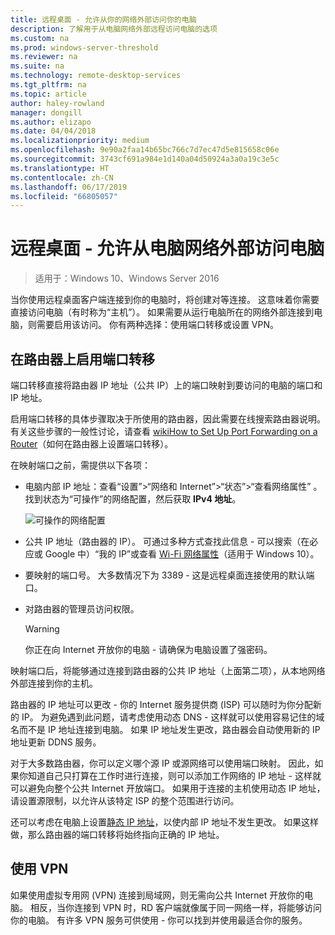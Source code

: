 ```yaml
---
title: 远程桌面 - 允许从你的网络外部访问你的电脑
description: 了解用于从电脑网络外部远程访问电脑的选项
ms.custom: na
ms.prod: windows-server-threshold
ms.reviewer: na
ms.suite: na
ms.technology: remote-desktop-services
ms.tgt_pltfrm: na
ms.topic: article
author: haley-rowland
manager: dongill
ms.author: elizapo
ms.date: 04/04/2018
ms.localizationpriority: medium
ms.openlocfilehash: 9e90a2faa14b65bc766c7d7ec47d5e815658c06e
ms.sourcegitcommit: 3743cf691a984e1d140a04d50924a3a0a19c3e5c
ms.translationtype: HT
ms.contentlocale: zh-CN
ms.lasthandoff: 06/17/2019
ms.locfileid: "66805057"
---
```

# <a name="remote-desktop---allow-access-to-your-pc-from-outside-your-pcs-network"></a>远程桌面 - 允许从电脑网络外部访问电脑

>适用于：Windows 10、Windows Server 2016

当你使用远程桌面客户端连接到你的电脑时，将创建对等连接。 这意味着你需要直接访问电脑（有时称为“主机”）。 如果需要从运行电脑所在的网络外部连接到电脑，则需要启用该访问。 你有两种选择：使用端口转移或设置 VPN。

## <a name="enable-port-forwarding-on-your-router"></a>在路由器上启用端口转移

端口转移直接将路由器 IP 地址（公共 IP）上的端口映射到要访问的电脑的端口和 IP 地址。 

启用端口转移的具体步骤取决于所使用的路由器，因此需要在线搜索路由器说明。 有关这些步骤的一般性讨论，请查看 [wikiHow to Set Up Port Forwarding on a Router](https://www.wikihow.com/Set-Up-Port-Forwarding-on-a-Router)（如何在路由器上设置端口转移）。

在映射端口之前，需提供以下各项：

- 电脑内部 IP 地址：查看“设置”>“网络和 Internet”>“状态”>“查看网络属性”  。 找到状态为“可操作”的网络配置，然后获取 **IPv4 地址**。

   ![可操作的网络配置](../media/rdclient-operational-network.png)

- 公共 IP 地址（路由器的 IP）。 可通过多种方式查找此信息 - 可以搜索（在必应或 Google 中）“我的 IP”或查看 [Wi-Fi 网络属性](https://binged.it/2Gwob34)（适用于 Windows 10）。
- 要映射的端口号。 大多数情况下为 3389 - 这是远程桌面连接使用的默认端口。
- 对路由器的管理员访问权限。  

   >[!WARNING]
   > 你正在向 Internet 开放你的电脑 - 请确保为电脑设置了强密码。

映射端口后，将能够通过连接到路由器的公共 IP 地址（上面第二项），从本地网络外部连接到你的主机。

路由器的 IP 地址可以更改 - 你的 Internet 服务提供商 (ISP) 可以随时为你分配新的 IP。 为避免遇到此问题，请考虑使用动态 DNS - 这样就可以使用容易记住的域名而不是 IP 地址连接到电脑。 如果 IP 地址发生更改，路由器会自动使用新的 IP 地址更新 DDNS 服务。

对于大多数路由器，你可以定义哪个源 IP 或源网络可以使用端口映射。 因此，如果你知道自己只打算在工作时进行连接，则可以添加工作网络的 IP 地址 - 这样就可以避免向整个公共 Internet 开放端口。 如果用于连接的主机使用动态 IP 地址，请设置源限制，以允许从该特定 ISP 的整个范围进行访问。

还可以考虑在电脑上设置[静态 IP 地址](/windows-hardware/customize/mobile/mcsf/enable-static-ip)，以使内部 IP 地址不发生更改。 如果这样做，那么路由器的端口转移将始终指向正确的 IP 地址。


## <a name="use-a-vpn"></a>使用 VPN

如果使用虚拟专用网 (VPN) 连接到局域网，则无需向公共 Internet 开放你的电脑。 相反，当你连接到 VPN 时，RD 客户端就像属于同一网络一样，将能够访问你的电脑。 有许多 VPN 服务可供使用 - 你可以找到并使用最适合你的服务。